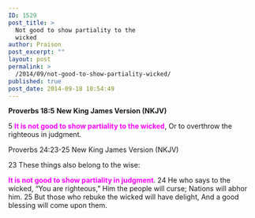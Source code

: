 ```yaml
---
ID: 1529
post_title: >
  Not good to show partiality to the
  wicked
author: Praison
post_excerpt: ""
layout: post
permalink: >
  /2014/09/not-good-to-show-partiality-wicked/
published: true
post_date: 2014-09-18 10:54:49
---
```

<strong>Proverbs 18:5</strong>
<strong> New King James Version (NKJV)</strong>

5 <span style="color: #ff00ff;"><strong>It is not good to show partiality to the wicked</strong></span>,
Or to overthrow the righteous in judgment.

Proverbs 24:23-25
New King James Version (NKJV)

23 These things also belong to the wise:

<span style="color: #ff00ff;"><strong>It is not good to show partiality in judgment</strong></span>.
24 He who says to the wicked, “You are righteous,”
Him the people will curse;
Nations will abhor him.
25 But those who rebuke the wicked will have delight,
And a good blessing will come upon them.
